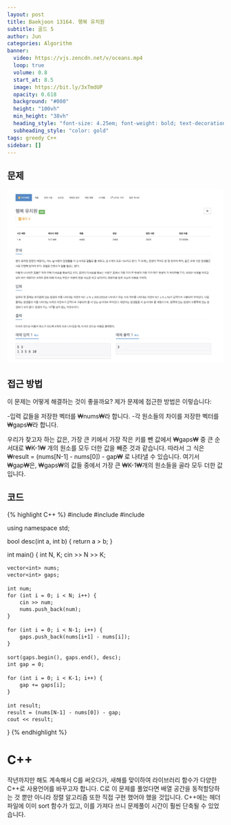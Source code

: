 ```yaml
---
layout: post
title: Baekjoon 13164. 행복 유치원
subtitle: 골드 5
author: Jun
categories: Algorithm
banner:
  video: https://vjs.zencdn.net/v/oceans.mp4
  loop: true
  volume: 0.8
  start_at: 8.5
  image: https://bit.ly/3xTmdUP
  opacity: 0.618
  background: "#000"
  height: "100vh"
  min_height: "38vh"
  heading_style: "font-size: 4.25em; font-weight: bold; text-decoration: underline"
  subheading_style: "color: gold"
tags: greedy C++
sidebar: []
---
```


## 문제

![problem](/assets/images/banners/img13164.png)



## 접근 방법

이 문제는 어떻게 해결하는 것이 좋을까요?
제가 문제에 접근한 방법은 이렇습니다: 

-입력 값들을 저장한 벡터를 ₩nums₩라 합니다.
-각 원소들의 차이를 저장한 벡터를 ₩gaps₩라 합니다. 

우리가 찾고자 하는 값은, 가장 큰 키에서 가장 작은 키를 뺀 값에서
₩gaps₩ 중 큰 순서대로 ₩K-1₩ 개의 원소를 모두 더한 값을 빼준 것과 같습니다.
따라서 그 식은
₩result = (nums[N-1] - nums[0]) - gap₩
로 나타낼 수 있습니다. 
여기서 ₩gap₩은, 
₩gaps₩의 값들 중에서 가장 큰 ₩K-1₩개의 원소들을 골라 모두 더한 값입니다.




## 코드

{% highlight C++ %}
#include <iostream>
#include <algorithm>
#include <vector>

using namespace std; 

bool desc(int a, int b) {
	return a > b; 
}

int main()
{
	int N, K; 
	cin >> N >> K;

	vector<int> nums; 
	vector<int> gaps; 

	int num; 
	for (int i = 0; i < N; i++) {
		cin >> num; 
		nums.push_back(num); 
	}

	for (int i = 0; i < N-1; i++) {
		gaps.push_back(nums[i+1] - nums[i]); 
	}

	sort(gaps.begin(), gaps.end(), desc);
	int gap = 0; 

	for (int i = 0; i < K-1; i++) {
		gap += gaps[i]; 
	}

	int result; 
	result = (nums[N-1] - nums[0]) - gap; 
	cout << result; 

}
{% endhighlight %}


# C++
작년까지만 해도 계속해서 C를 써오다가, 새해를 맞이하여 라이브러리 함수가 다양한 C++로 사용언어를 바꾸고자 합니다.
C로 이 문제를 풀었다면 배열 공간을 동적할당하는 것 뿐만 아니라 정렬 알고리즘 또한 직접 구현 했어야 했을 것입니다. 
C++에는 <algirhtm> 헤더 파일에 이미 sort 함수가 있고, 이를 가져다 쓰니 문제풀이 시간이 훨씬 단축될 수 있었습니다.
